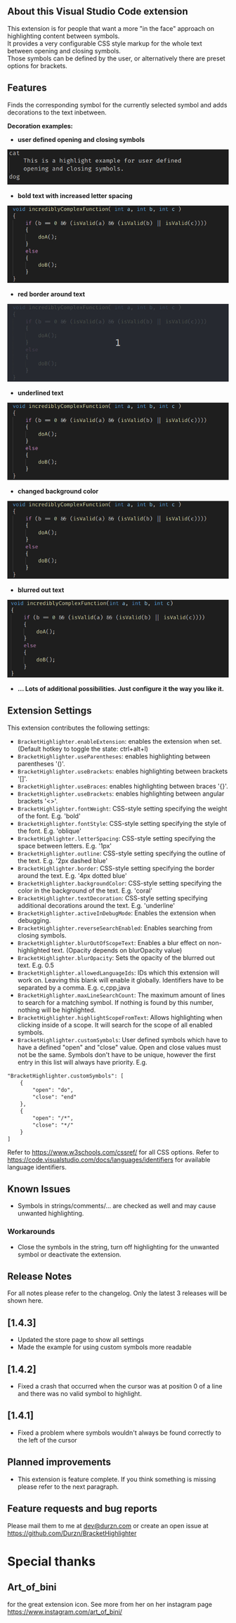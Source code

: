 ## About this Visual Studio Code extension

This extension is for people that want a more "in the face" approach on highlighting content between symbols. \
It provides a very configurable CSS style markup for the whole text between opening and closing symbols. \
Those symbols can be defined by the user, or alternatively there are preset options for brackets.

## Features

Finds the corresponding symbol for the currently selected symbol and adds decorations to the text inbetween. 

**Decoration examples:**

- **user defined opening and closing symbols**

![](assets/customSymbols.gif)

- **bold text with increased letter spacing**

![](assets/bold.gif)

- **red border around text**

![](assets/border.gif)

- **underlined text**

![](assets/underline.gif)

- **changed background color**

![](assets/background.gif)

- **blurred out text**

![](assets/blur.gif)


- **... Lots of additional possibilities. Just configure it the way you like it.**


## Extension Settings

This extension contributes the following settings:

* `BracketHighlighter.enableExtension`: enables the extension when set. (Default hotkey to toggle the state: ctrl+alt+l)
* `BracketHighlighter.useParentheses`: enables highlighting between parentheses '()'.
* `BracketHighlighter.useBrackets`: enables highlighting between brackets '[]'.
* `BracketHighlighter.useBraces`: enables highlighting between braces '{}'.
* `BracketHighlighter.useBrackets`: enables highlighting between angular brackets '<>'.
* `BracketHighlighter.fontWeight`: CSS-style setting specifying the weight of the font. E.g. 'bold'
* `BracketHighlighter.fontStyle`: CSS-style setting specifying the style of the font. E.g. 'oblique'
* `BracketHighlighter.letterSpacing`: CSS-style setting specifying the space between letters. E.g. '1px'
* `BracketHighlighter.outline`: CSS-style setting specifying the outline of the text. E.g. '2px dashed blue'
* `BracketHighlighter.border`: CSS-style setting specifying the border around the text. E.g. '4px dotted blue'
* `BracketHighlighter.backgroundColor`: CSS-style setting specifying the color in the background of the text. E.g. 'coral'
* `BracketHighlighter.textDecoration`: CSS-style setting specifying additional decorations around the text. E.g. 'underline' 
* `BracketHighlighter.activeInDebugMode`: Enables the extension when debugging. 
* `BracketHighlighter.reverseSearchEnabled`: Enables searching from closing symbols.
* `BracketHighlighter.blurOutOfScopeText`: Enables a blur effect on non-highlighted text. (Opacity depends on blurOpacity value)
* `BracketHighlighter.blurOpacity`: Sets the opacity of the blurred out text. E.g. 0.5
* `BracketHighlighter.allowedLanguageIds`: IDs which this extension will work on. Leaving this blank will enable it globally. Identifiers have to be separated by a comma. E.g. c,cpp,java
* `BracketHighlighter.maxLineSearchCount`: The maximum amount of lines to search for a matching symbol. If nothing is found by this number, nothing will be highlighted.
* `BracketHighlighter.highlightScopeFromText`: Allows highlighting when clicking inside of a scope. It will search for the scope of all enabled symbols.
* `BracketHighlighter.customSymbols`: User defined symbols which have to have a defined "open" and "close" value. Open and close values must not be the same. Symbols don't have to be unique, however the first entry in this list will always have priority.
E.g.
```
"BracketHighlighter.customSymbols": [
    {
        "open": "do",
        "close": "end"
    },
    {
        "open": "/*",
        "close": "*/"
    }
]
```


Refer to https://www.w3schools.com/cssref/ for all CSS options.
Refer to https://code.visualstudio.com/docs/languages/identifiers for available language identifiers.

## Known Issues
- Symbols in strings/comments/... are checked as well and may cause unwanted highlighting.

### Workarounds
- Close the symbols in the string, turn off highlighting for the unwanted symbol or deactivate the extension.

## Release Notes
For all notes please refer to the changelog.
Only the latest 3 releases will be shown here.

## [1.4.3]
- Updated the store page to show all settings
- Made the example for using custom symbols more readable

## [1.4.2]
- Fixed a crash that occurred when the cursor was at position 0 of a line and there was no valid symbol to highlight.

## [1.4.1]
- Fixed a problem where symbols wouldn't always be found correctly to the left of the cursor

## Planned improvements
- This extension is feature complete. If you think something is missing please refer to the next paragraph.

## Feature requests and bug reports
Please mail them to me at dev@durzn.com or create an open issue at https://github.com/Durzn/BracketHighlighter

# Special thanks
## Art_of_bini 
for the great extension icon. See more from her on her instagram page https://www.instagram.com/art_of_bini/